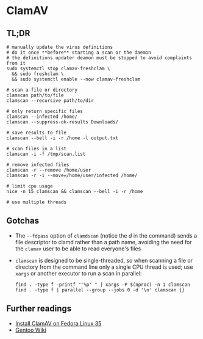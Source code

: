 # ClamAV

## TL;DR

```shell
# manually update the virus definitions
# do it once **before** starting a scan or the daemon
# the definitions updater deamon must be stopped to avoid complaints from it
sudo systemctl stop clamav-freshclam \
  && sudo freshclam \
  && sudo systemctl enable --now clamav-freshclam

# scan a file or directory
clamscan path/to/file
clamscan --recursive path/to/dir

# only return specific files
clamscan --infected /home/
clamscan --suppress-ok-results Downloads/

# save results to file
clamscan --bell -i -r /home -l output.txt

# scan files in a list
clamscan -i -f /tmp/scan.list

# remove infected files
clamscan -r --remove /home/user
clamscan -r -i --move=/home/user/infected /home/

# limit cpu usage
nice -n 15 clamscan && clamscan --bell -i -r /home

# use multiple threads
```

## Gotchas

- The `--fdpass` option of `clamdscan` (notice the _d_ in the command) sends a file descriptor to clamd rather than a path name, avoiding the need for the `clamav` user to be able to read everyone's files
- `clamscan` is designed to be single-threaded, so when scanning a file or directory from the command line only a single CPU thread is used; use `xargs` or another executor to run a scan in parallel:

  ```shell
  find . -type f -printf "'%p' " | xargs -P $(nproc) -n 1 clamscan
  find . -type f | parallel --group --jobs 0 -d '\n' clamscan {}
  ```

## Further readings

- [Install ClamAV on Fedora Linux 35]
- [Gentoo Wiki]

[gentoo wiki]: https://wiki.gentoo.org/wiki/ClamAV
[install clamav on fedora linux 35]: https://www.linuxcapable.com/how-to-install-clamav-on-fedora-35/
